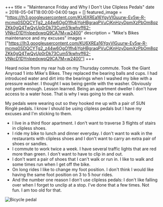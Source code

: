 +++
title =  "Maintenance Friday and Why I Don't Use Clipless Pedals"
date = 2018-05-04T18:00:00-04:00
tags = []
featured_image = "https://lh3.googleusercontent.com/KU6XREa16YgyVlGuurw-Ev5w-R-mcmq0SDQCYTg2_z44w6OgO1fh4jYpHBgraqPVuCjKnHzyDpmXzPbOm8qzZKk0gQ4TwQyUp0rDk73Cum51kwhvff62-VNkcD1DYnIpedxwpQ9CA7M=w2400"
description = "Mike's Bikes maintenance and my excuses"
images = ["https://lh3.googleusercontent.com/KU6XREa16YgyVlGuurw-Ev5w-R-mcmq0SDQCYTg2_z44w6OgO1fh4jYpHBgraqPVuCjKnHzyDpmXzPbOm8qzZKk0gQ4TwQyUp0rDk73Cum51kwhvff62-VNkcD1DYnIpedxwpQ9CA7M=w2400"]
+++

Heard noise from my rear hub on my Thursday commute. Took the Giant Anyroad 1 into Mike's Bikes. They replaced the bearing balls and cups. I had introduced water and dirt into the bearings when I washed my bike with a pressure washer. I thought I was being gentle with the washer. Obviously not gentle enough. Lesson learned. Being an apartment dweller I don't have access to a water hose. That is why I was going to the car wash.

My pedals were wearing out so they hooked me up with a pair of SUN Ringlé pedals. I know I should be using  clipless pedals but I have my excuses and I'm sticking to them.

* I live in a third floor apartment. I don't want to traverse 3 flights of stairs in clipless shoes.
* I ride my bike to lunch and dinner everyday. I don't want to walk in the restaurants with clipless shoes and I don't want to carry an extra pair of shoes or sandles.
* I commute to work twice a week. I have several traffic lights that are red more than green. I don't want to have to clip in and out.
* I don't want a pair of shoes that I can't walk or run in. I like to walk and some times run when I get off the bike.
* On long rides I like to change my foot position. I don't think I would like having the same foot position on 3 to 5 hour rides.
* And the number one reason I don't use clipless pedals: I don't like falling over when I forget to unclip at a stop. I've done that a few times. Not fun. I am too old for that.

![Bicycle pedal](https://lh3.googleusercontent.com/KU6XREa16YgyVlGuurw-Ev5w-R-mcmq0SDQCYTg2_z44w6OgO1fh4jYpHBgraqPVuCjKnHzyDpmXzPbOm8qzZKk0gQ4TwQyUp0rDk73Cum51kwhvff62-VNkcD1DYnIpedxwpQ9CA7M=w2400)
